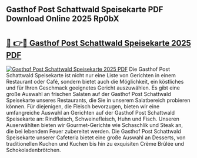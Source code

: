 ## Gasthof Post Schattwald Speisekarte PDF Download Online 2025 Rp0bX

# <h2><a href="http://gcau8kn.nevu.top/?p=Gasthof+Post+Schattwald+Speisekarte">🔗 👉🔴 Gasthof Post Schattwald Speisekarte 2025 PDF</a></h2>

[![Gasthof Post Schattwald Speisekarte 2025 PDF](https://i.imgur.com/dBaPXMq.png)](http://gcau8kn.nevu.top/?p=Gasthof+Post+Schattwald+Speisekarte)
Die Gasthof Post Schattwald Speisekarte ist nicht nur eine Liste von Gerichten in einem Restaurant oder Café, sondern bietet auch die Möglichkeit, ein köstliches und für Ihren Geschmack geeignetes Gericht auszuwählen. Es gibt eine große Auswahl an frischen Salaten auf der Gasthof Post Schattwald Speisekarte unseres Restaurants, die Sie in unserem Salatbereich probieren können. Für diejenigen, die Fleisch bevorzugen, bieten wir eine umfangreiche Auswahl an Gerichten auf der Gasthof Post Schattwald Speisekarte an: Rindfleisch, Schweinefleisch, Huhn und Fisch. Unseren Auserwählten bieten wir Gourmet-Gerichte wie Schaschlik und Steak an, die bei lebendem Feuer zubereitet werden. Die Gasthof Post Schattwald Speisekarte unserer Cafeteria bietet eine große Auswahl an Desserts, von traditionellen Kuchen und Kuchen bis hin zu exquisiten Crème Brûlée und Schokoladenbrötchen.
